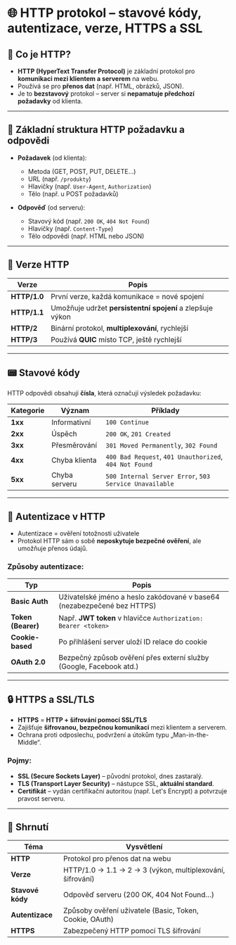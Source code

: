# 🌐 HTTP protokol – stavové kódy, autentizace, verze, HTTPS a SSL

## 🧠 Co je HTTP?

* **HTTP (HyperText Transfer Protocol)** je základní protokol pro **komunikaci mezi klientem a serverem** na webu.
* Používá se pro **přenos dat** (např. HTML, obrázků, JSON).
* Je to **bezstavový** protokol – server si **nepamatuje předchozí požadavky** od klienta.

---

## 🧾 Základní struktura HTTP požadavku a odpovědi

* **Požadavek** (od klienta):

  * Metoda (GET, POST, PUT, DELETE…)
  * URL (např. `/produkty`)
  * Hlavičky (např. `User-Agent`, `Authorization`)
  * Tělo (např. u POST požadavků)

* **Odpověď** (od serveru):

  * Stavový kód (např. `200 OK`, `404 Not Found`)
  * Hlavičky (např. `Content-Type`)
  * Tělo odpovědi (např. HTML nebo JSON)

---

## 📶 Verze HTTP

| Verze        | Popis                                                     |
| ------------ | --------------------------------------------------------- |
| **HTTP/1.0** | První verze, každá komunikace = nové spojení              |
| **HTTP/1.1** | Umožňuje udržet **persistentní spojení** a zlepšuje výkon |
| **HTTP/2**   | Binární protokol, **multiplexování**, rychlejší           |
| **HTTP/3**   | Používá **QUIC** místo TCP, ještě rychlejší               |

---

## 📟 Stavové kódy

HTTP odpovědi obsahují **čísla**, která označují výsledek požadavku:

| Kategorie | Význam        | Příklady                                               |
| --------- | ------------- | ------------------------------------------------------ |
| **1xx**   | Informativní  | `100 Continue`                                         |
| **2xx**   | Úspěch        | `200 OK`, `201 Created`                                |
| **3xx**   | Přesměrování  | `301 Moved Permanently`, `302 Found`                   |
| **4xx**   | Chyba klienta | `400 Bad Request`, `401 Unauthorized`, `404 Not Found` |
| **5xx**   | Chyba serveru | `500 Internal Server Error`, `503 Service Unavailable` |

---

## 🔐 Autentizace v HTTP

* Autentizace = ověření totožnosti uživatele
* Protokol HTTP sám o sobě **neposkytuje bezpečné ověření**, ale umožňuje přenos údajů.

### Způsoby autentizace:

| Typ                | Popis                                                                   |
| ------------------ | ----------------------------------------------------------------------- |
| **Basic Auth**     | Uživatelské jméno a heslo zakódované v base64 (nezabezpečené bez HTTPS) |
| **Token (Bearer)** | Např. **JWT token** v hlavičce `Authorization: Bearer <token>`          |
| **Cookie-based**   | Po přihlášení server uloží ID relace do cookie                          |
| **OAuth 2.0**      | Bezpečný způsob ověření přes externí služby (Google, Facebook atd.)     |

---

## 🔒 HTTPS a SSL/TLS

* **HTTPS** = **HTTP + šifrování pomocí SSL/TLS**
* Zajišťuje **šifrovanou, bezpečnou komunikaci** mezi klientem a serverem.
* Ochrana proti odposlechu, podvržení a útokům typu „Man-in-the-Middle“.

### Pojmy:

* **SSL (Secure Sockets Layer)** – původní protokol, dnes zastaralý.
* **TLS (Transport Layer Security)** – nástupce SSL, **aktuální standard**.
* **Certifikát** – vydán certifikační autoritou (např. Let's Encrypt) a potvrzuje pravost serveru.

---

## 📄 Shrnutí

| Téma             | Vysvětlení                                                |
| ---------------- | --------------------------------------------------------- |
| **HTTP**         | Protokol pro přenos dat na webu                           |
| **Verze**        | HTTP/1.0 → 1.1 → 2 → 3 (výkon, multiplexování, šifrování) |
| **Stavové kódy** | Odpověď serveru (200 OK, 404 Not Found…)                  |
| **Autentizace**  | Způsoby ověření uživatele (Basic, Token, Cookie, OAuth)   |
| **HTTPS**        | Zabezpečený HTTP pomocí TLS šifrování                     |
